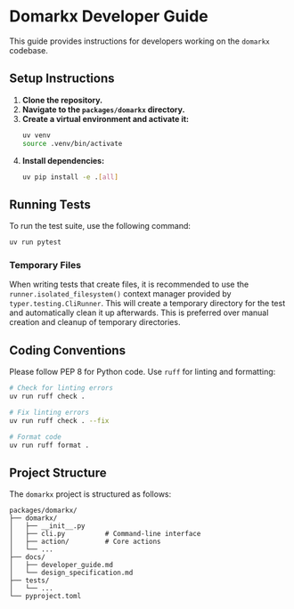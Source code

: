 # Domarkx Developer Guide

This guide provides instructions for developers working on the `domarkx` codebase.

## Setup Instructions

1.  **Clone the repository.**
2.  **Navigate to the `packages/domarkx` directory.**
3.  **Create a virtual environment and activate it:**
    ```bash
    uv venv
    source .venv/bin/activate
    ```
4.  **Install dependencies:**
    ```bash
    uv pip install -e .[all]
    ```

## Running Tests

To run the test suite, use the following command:

```bash
uv run pytest
```

### Temporary Files

When writing tests that create files, it is recommended to use the `runner.isolated_filesystem()` context manager provided by `typer.testing.CliRunner`. This will create a temporary directory for the test and automatically clean it up afterwards. This is preferred over manual creation and cleanup of temporary directories.

## Coding Conventions

Please follow PEP 8 for Python code. Use `ruff` for linting and formatting:

```bash
# Check for linting errors
uv run ruff check .

# Fix linting errors
uv run ruff check . --fix

# Format code
uv run ruff format .
```

## Project Structure

The `domarkx` project is structured as follows:

```
packages/domarkx/
├── domarkx/
│   ├── __init__.py
│   ├── cli.py          # Command-line interface
│   ├── action/         # Core actions
│   └── ...
├── docs/
│   ├── developer_guide.md
│   └── design_specification.md
├── tests/
│   └── ...
└── pyproject.toml
```

